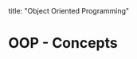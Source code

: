 <frontmatter>
title: "Object Oriented Programming"
</frontmatter>

<link rel="stylesheet" href="{{baseUrl}}/css/textbook.css">

<div class="website-content" id="all">

# OOP - Concepts

<div id="main">

<panel header="## Introduction"  type="seamless" alt="introduction" expanded>
  <include src="introduction/embed.md" boilerplate  />
</panel>

<panel header="## Objects" type="seamless" alt="objects" expanded >
  <include src="objects/index.md#main" />
</panel>

<panel header="## Classes" type="seamless" alt="classes" expanded >
  <include src="classes/index.md#main" />
</panel>

<panel header="## Associations" type="seamless" alt="associations" expanded >
  <include src="associations/index.md#main" />
</panel>

<panel header="## Inheritance" type="seamless" alt="inheritance" expanded >
  <include src="inheritance/index.md#main" />
</panel>

<panel header="## Polymorphism" type="seamless" alt="polymorphism" expanded >
  <include src="polymorphism/index.md#main" />
</panel>

<panel header="## Miscellaneous" type="seamless" alt="miscellaneous" expanded >
  <include src="miscellaneous/embed.md" boilerplate  />
</panel>

<panel header="## Review" type="seamless" alt="review" expanded >
  <include src="review/embed.md" boilerplate  />
</panel>

</div>

</div>
